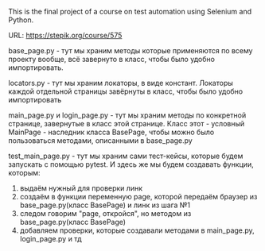 
This is the final project of a course on test automation using Selenium and Python.

URL: https://stepik.org/course/575

base_page.py - тут мы храним методы которые применяются по всему проекту вообще, всё завернуто в класс, чтобы было удобно импортировать.

locators.py - тут мы храним локаторы, в виде констант. Локаторы каждой отдельной страницы завёрнуты в класс, чтобы было удобно импортировать

main_page.py и login_page.py - тут мы храним методы по конкретной странице, завернутые в класс этой странице. Класс этот - условный MainPage - наследник класса BasePage, 
чтобы можно было пользоваться методами, описанными в base_page.py

test_main_page.py - тут мы храним сами тест-кейсы, которые будем запускать с помощью pytest. И здесь же мы будем создавать функции, которым:
1) выдаём нужный для проверки линк
2) создаём в функции переменную page, которой передаём браузер из base_page.py(класс BasePage) и линк из шага №1
3) следом говорим "page, откройся", но методом из base_page.py(класс BasePage)
4) добавляем проверки, которые создавали методами в main_page.py, login_page.py и тд